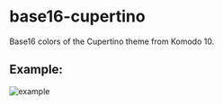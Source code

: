 # base16-cupertino
Base16 colors of the Cupertino theme from Komodo 10.

## Example:
![example](https://raw.githubusercontent.com/Defman21/base16-cupertino-scheme/master/example.png)
